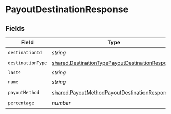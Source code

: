 # PayoutDestinationResponse


## Fields

| Field                                                                                                              | Type                                                                                                               | Required                                                                                                           | Description                                                                                                        |
| ------------------------------------------------------------------------------------------------------------------ | ------------------------------------------------------------------------------------------------------------------ | ------------------------------------------------------------------------------------------------------------------ | ------------------------------------------------------------------------------------------------------------------ |
| `destinationId`                                                                                                    | *string*                                                                                                           | :heavy_check_mark:                                                                                                 | N/A                                                                                                                |
| `destinationType`                                                                                                  | [shared.DestinationTypePayoutDestinationResponse](../../models/shared/destinationtypepayoutdestinationresponse.md) | :heavy_check_mark:                                                                                                 | N/A                                                                                                                |
| `last4`                                                                                                            | *string*                                                                                                           | :heavy_minus_sign:                                                                                                 | N/A                                                                                                                |
| `name`                                                                                                             | *string*                                                                                                           | :heavy_check_mark:                                                                                                 | N/A                                                                                                                |
| `payoutMethod`                                                                                                     | [shared.PayoutMethodPayoutDestinationResponse](../../models/shared/payoutmethodpayoutdestinationresponse.md)       | :heavy_check_mark:                                                                                                 | N/A                                                                                                                |
| `percentage`                                                                                                       | *number*                                                                                                           | :heavy_check_mark:                                                                                                 | N/A                                                                                                                |